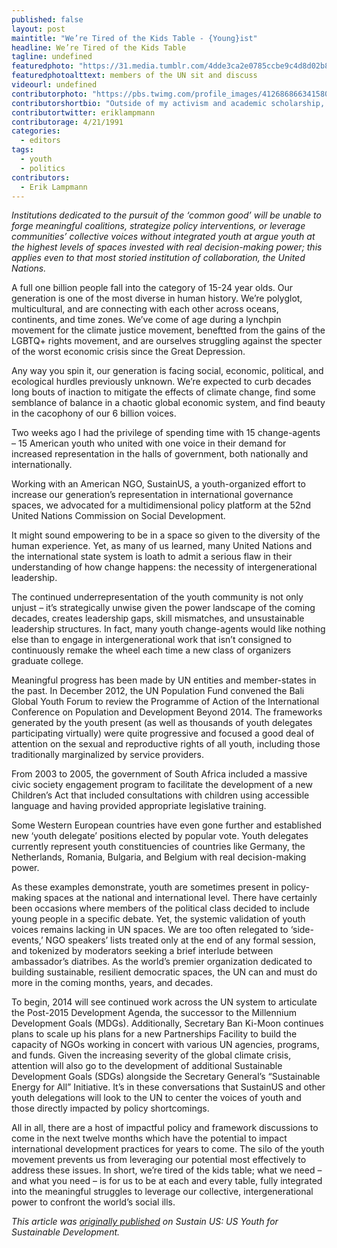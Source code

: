 ```yaml
---
published: false
layout: post
maintitle: "We’re Tired of the Kids Table - {Young}ist"
headline: We’re Tired of the Kids Table
tagline: undefined
featuredphoto: "https://31.media.tumblr.com/4dde3ca2e0785ccbe9c4d8d02b817ecd/tumblr_inline_n1x9vu1Gs31rkj9dw.jpg"
featuredphotoalttext: members of the UN sit and discuss
videourl: undefined
contributorphoto: "https://pbs.twimg.com/profile_images/412686866341580800/_QTo5onz.png"
contributorshortbio: "Outside of my activism and academic scholarship, Erik enjoys loose-leaf tea, the “West Wing,” and vegetarian cooking."
contributortwitter: eriklampmann
contributorage: 4/21/1991
categories: 
  - editors
tags: 
  - youth
  - politics
contributors: 
  - Erik Lampmann
---
```


_Institutions dedicated to the pursuit of the ‘common good’ will be unable to forge meaningful coalitions, strategize policy interventions, or leverage communities’ collective voices without integrated youth at argue youth at the highest levels of spaces invested with real decision-making power; this applies even to that most storied institution of collaboration, the United Nations._

A full one billion people fall into the category of 15-24 year olds. Our generation is one of the most diverse in human history. We’re polyglot, multicultural, and are connecting with each other across oceans, continents, and time zones. We’ve come of age during a lynchpin movement for the climate justice movement, beneftted from the gains of the LGBTQ+ rights movement, and are ourselves struggling against the specter of the worst economic crisis since the Great Depression. 

Any way you spin it, our generation is facing social, economic, political, and ecological hurdles previously unknown. We’re expected to curb decades long bouts of inaction to mitigate the effects of climate change, find some semblance of balance in a chaotic global economic system, and find beauty in the cacophony of our 6 billion voices.

Two weeks ago I had the privilege of spending time with 15 change-agents – 15 American youth who united with one voice in their demand for increased representation in the halls of government, both nationally and internationally.

Working with an American NGO, SustainUS, a youth-organized effort to increase our generation’s representation in international governance spaces, we advocated for a multidimensional policy platform at the 52nd United Nations Commission on Social Development.

It might sound empowering to be in a space so given to the diversity of the human experience. Yet, as many of us learned, many United Nations and the international state system is loath to admit a serious flaw in their understanding of how change happens: the necessity of intergenerational leadership.

The continued underrepresentation of the youth community is not only unjust – it’s strategically unwise given the power landscape of the coming decades, creates leadership gaps, skill mismatches, and unsustainable leadership structures. In fact, many youth change-agents would like nothing else than to engage in intergenerational work that isn’t consigned to continuously remake the wheel each time a new class of organizers graduate college.

Meaningful progress has been made by UN entities and member-states in the past. In December 2012, the UN Population Fund convened the Bali Global Youth Forum to review the Programme of Action of the International Conference on Population and Development Beyond 2014. The frameworks generated by the youth present (as well as thousands of youth delegates participating virtually) were quite progressive and focused a good deal of attention on the sexual and reproductive rights of all youth, including those traditionally marginalized by service providers.

From 2003 to 2005, the government of South Africa included a massive civic society engagement program to facilitate the development of a new Children’s Act that included consultations with children using accessible language and having provided appropriate legislative training.

Some Western European countries have even gone further and established new ‘youth delegate’ positions elected by popular vote. Youth delegates currently represent youth constituencies of countries like Germany, the Netherlands, Romania, Bulgaria, and Belgium with real decision-making power.

As these examples demonstrate, youth are sometimes present in policy-making spaces at the national and international level. There have certainly been occasions where members of the political class decided to include young people in a specific debate. Yet, the systemic validation of youth voices remains lacking in UN spaces. We are too often relegated to ‘side-events,’ NGO speakers’ lists treated only at the end of any formal session, and tokenized by moderators seeking a brief interlude between ambassador’s diatribes. As the world’s premier organization dedicated to building sustainable, resilient democratic spaces, the UN can and must do more in the coming months, years, and decades.

To begin, 2014 will see continued work across the UN system to articulate the Post-2015 Development Agenda, the successor to the Millennium Development Goals (MDGs). Additionally, Secretary Ban Ki-Moon continues plans to scale up his plans for a new Partnerships Facility to build the capacity of NGOs working in concert with various UN agencies, programs, and funds. Given the increasing severity of the global climate crisis, attention will also go to the development of additional Sustainable Development Goals (SDGs) alongside the Secretary General’s “Sustainable Energy for All” Initiative. It’s in these conversations that SustainUS and other youth delegations will look to the UN to center the voices of youth and those directly impacted by policy shortcomings.

All in all, there are a host of impactful policy and framework discussions to come in the next twelve months which have the potential to impact international development practices for years to come. The silo of the youth movement prevents us from leveraging our potential most effectively to address these issues. In short, we’re tired of the kids table; what we need – and what you need – is for us to be at each and every table, fully integrated into the meaningful struggles to leverage our collective, intergenerational power to confront the world’s social ills.

_This article was [originally published](http://www.sustainus.org/agents-of-change-blog/826-we-re-tired-of-the-kids-table "originally" ) on Sustain US: US Youth for Sustainable Development._

